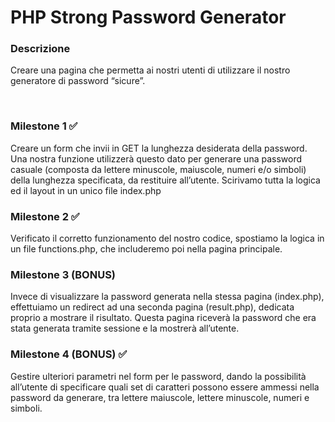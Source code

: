 # PHP Strong Password Generator

### Descrizione
Creare una pagina che permetta ai nostri utenti di utilizzare il nostro generatore di password “sicure”.

<br>

### Milestone 1 ✅
Creare un form che invii in GET la lunghezza desiderata della password. Una nostra funzione utilizzerà questo dato per generare una password casuale (composta da lettere minuscole, maiuscole, numeri e/o simboli) della lunghezza specificata, da restituire all’utente.
Scirivamo tutta la logica ed il layout in un unico file index.php

### Milestone 2 ✅
Verificato il corretto funzionamento del nostro codice, spostiamo la logica in un file functions.php, che includeremo poi nella pagina principale.

### Milestone 3 (BONUS) 
Invece di visualizzare la password generata nella stessa pagina (index.php), effettuiamo un redirect ad una seconda pagina (result.php), dedicata proprio a mostrare il risultato. Questa pagina riceverà la password che era stata generata tramite sessione e la mostrerà all’utente.

### Milestone 4 (BONUS) ✅
Gestire ulteriori parametri nel form per le password, dando la possibilità all’utente di specificare quali set di caratteri possono essere ammessi nella password da generare, tra lettere maiuscole, lettere minuscole, numeri e simboli.
